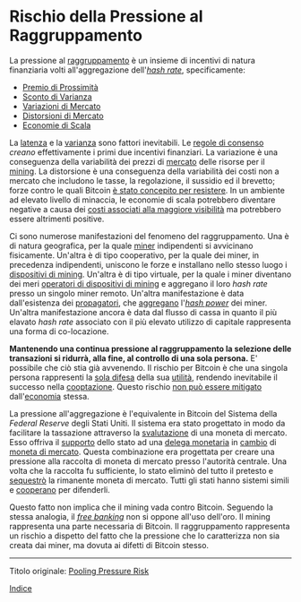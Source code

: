 # Rischio della Pressione al Raggruppamento



La pressione al [raggruppamento](ch101-glossary.md#raggruppamento-pooling) è un insieme di incentivi di natura finanziaria volti all'aggregazione dell'[_hash rate_](ch101-glossary.md#hash-rate), specificamente:

* [Premio di Prossimità](ch036-proximity-premium-flaw.md)
* [Sconto di Varianza](ch037-variance-discount-flaw.md)
* [Variazioni di Mercato](ch101-glossary.md#variazione)
* [Distorsioni di Mercato](ch101-glossary.md#distorsione)
* [Economie di Scala](https://it.wikipedia.org/wiki/Economie_di_scala)

La [latenza](ch101-glossary.md#latenza) e la [varianza](ch101-glossary.md#varianza) sono fattori inevitabili. Le [regole di consenso](ch101-glossary.md#regole-di-consenso) _creano_ effettivamente i primi due incentivi finanziari. La variazione è una conseguenza della variabilità dei prezzi di [mercato](ch101-glossary.md#mercato) delle risorse per il [mining](ch101-glossary.md#centro-di-mining-mine). La distorsione è una conseguenza della variabilità dei costi non a mercato che includono le tasse, la regolazione, il sussidio ed il brevetto; forze contro le quali Bitcoin [è stato concepito per resistere](ch004-axiom-of-resistance.md). In un ambiente ad elevato livello di minaccia, le economie di scala potrebbero diventare negative a causa dei [costi associati alla maggiore visibilità](https://www.theatlantic.com/magazine/archive/2017/09/big-in-venezuela/534177/) ma potrebbero essere altrimenti positive.

Ci sono numerose manifestazioni del fenomeno del raggruppamento. Una è di natura geografica, per la quale [miner](ch101-glossary.md#miner) indipendenti si avvicinano fisicamente. Un'altra è di tipo cooperativo, per la quale dei miner, in precedenza indipendenti, uniscono le forze e installano nello stesso luogo i [dispositivi di mining](ch101-glossary.md#dispositivo-di-mining-grind). Un'altra è di tipo virtuale, per la quale i miner diventano dei meri [operatori di dispositivi di mining](ch101-glossary.md#operatore-di-dispositivo-di-mining-grinder) e aggregano il loro _hash rate_ presso un singolo miner remoto. Un'altra manifestazione è data dall'esistenza dei [propagatori](ch101-glossary.md#propagatore-relay), che [aggregano](ch101-glossary.md#aggregazione) l'[_hash power_](ch101-glossary.md#hash-power) dei miner. Un'altra manifestazione ancora è data dal flusso di cassa in quanto il più elavato _hash rate_ associato con il più elevato utilizzo di capitale rappresenta una forma di co-locazione. 

**Mantenendo una continua pressione al raggruppamento la selezione delle transazioni si ridurrà, alla fine, al controllo di una sola persona.** E' possibile che ciò stia già avvenendo. Il rischio per Bitcoin è che una singola persona rappresenti la [sola difesa](ch016-risk-sharing-principle.md) della sua [utilità](ch101-glossary.md#utilità), rendendo inevitabile il successo nella [cooptazione](ch101-glossary.md#cooptazione-co-option). Questo rischio [non può essere mitigato](ch042-balance-of-power-fallacy.md) dall'[economia](ch101-glossary.md#economia) stessa.

La pressione all'aggregazione è l'equivalente in Bitcoin del Sistema della _Federal Reserve_ degli Stati Uniti. Il sistema era stato progettato in modo da facilitare la tassazione attraverso la [svalutazione](https://en.wikipedia.org/wiki/Debasement) di una moneta di mercato. Esso offriva il [supporto](https://en.wikipedia.org/wiki/Legal_tender) dello stato ad una [delega monetaria](https://en.wikipedia.org/wiki/Federal_Reserve_Note) in [cambio](ch101-glossary.md#scambio) di [moneta di mercato](ch005-money-taxonomy.md). Questa combinazione era progettata per creare una pressione alla raccolta di moneta di mercato presso l'autorità centrale. Una volta che la raccolta fu sufficiente, lo stato eliminò del tutto il pretesto e [sequestrò](https://it.wikipedia.org/wiki/Ordine_esecutivo_6102) la rimanente moneta di mercato. Tutti gli stati hanno sistemi simili e [cooperano](https://it.wikipedia.org/wiki/Fondo_Monetario_Internazionale) per difenderli.

Questo fatto non implica che il mining vada contro Bitcoin. Seguendo la stessa analogia, il [_free banking_](https://it.wikipedia.org/wiki/Free_banking) non si oppone all'uso dell'oro. Il mining rappresenta una parte necessaria di Bitcoin. Il raggruppamento rappresenta un rischio a dispetto del fatto che la pressione che lo caratterizza non sia creata dai miner, ma dovuta ai difetti di Bitcoin stesso.

---

Titolo originale: [Pooling Pressure Risk](https://github.com/libbitcoin/libbitcoin-system/wiki/Pooling-Pressure-Risk)

[Indice](/README.md)

